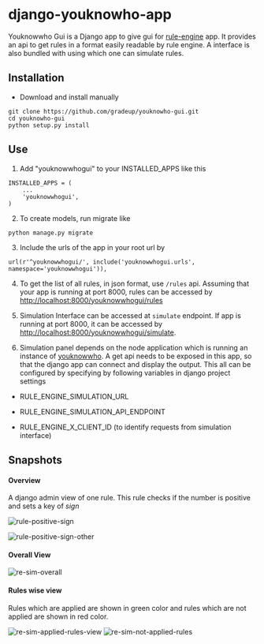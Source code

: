 # django-youknowho-app

Youknowwho Gui is a Django app to give gui for [rule-engine](https://github.com/gradeup/youknowwho) app. It provides an api to get rules in a format easily readable by rule engine.
A interface is also bundled with using which one can simulate rules.

## Installation

* Download and install manually

```
git clone https://github.com/gradeup/youknowho-gui.git
cd youknowho-gui
python setup.py install
```

## Use

1. Add "youknowwhogui" to your INSTALLED_APPS like this

```
INSTALLED_APPS = (
    ...
    'youknowwhogui',
)
```

2. To create models, run migrate like

```
python manage.py migrate
```

3. Include the urls of the app in your root url by

```
url(r'^youknowwhogui/', include('youknowwhogui.urls', namespace='youknowwhogui')),
```

4. To get the list of all rules, in json format, use `/rules` api. Assuming that your app is running at port 8000, rules can be accessed by [http://localhost:8000/youknowwhogui/rules](http://localhost:8000/youknowwhogui/rules)

5. Simulation Interface can be accessed at `simulate` endpoint. If app is running at port 8000, it can be accessed by [http://localhost:8000/youknowwhogui/simulate](http://localhost:8000/youknowwhogui/simulate).

6. Simulation panel depends on the node application which is running an instance of [youknowwho](https://github.com/gradeup/youknowwho). A get api needs to be exposed in this app, so that the django app can connect and display the output. This all can be configured by specifying by following variables in django project settings

* RULE_ENGINE_SIMULATION_URL

* RULE_ENGINE_SIMULATION_API_ENDPOINT

* RULE_ENGINE_X_CLIENT_ID (to identify requests from simulation interface)

## Snapshots

#### Overview

A django admin view of one rule. This rule checks if the number is positive and sets a key of _sign_

![rule-positive-sign](https://github.com/gradeup/youknowwho-gui/blob/master/.snaps/re-admin-view.png "Rule Engine Check positive rule view")

![rule-positive-sign-other](https://github.com/gradeup/youknowwho-gui/blob/master/.snaps/re-admin-other-view.png "Rule Engine Check positive rule view")

#### Overall View

![re-sim-overall](https://github.com/gradeup/youknowwho-gui/blob/master/.snaps/re-sim-overall.png "Rule Engine Simulation Overall View")

#### Rules wise view

Rules which are applied are shown in green color and rules which are not applied are shown in red color.

![re-sim-applied-rules-view](https://github.com/gradeup/youknowwho-gui/blob/master/.snaps/re-sim-applied-rules-view.png "Rule Engine Simulation Rules Applied View")
![re-sim-not-applied-rules](https://github.com/gradeup/youknowwho-gui/blob/master/.snaps/re-sim-not-applied-rules.png "Rule Engine Simulation Rules Not Applied View")
